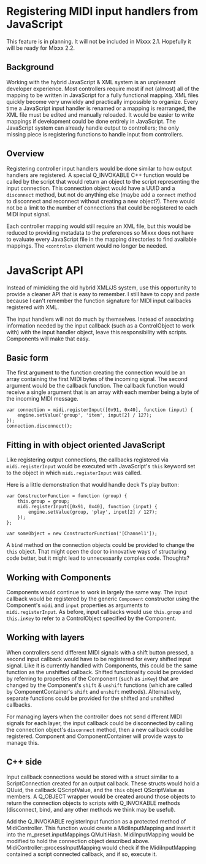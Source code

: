 # Registering MIDI input handlers from JavaScript

This feature is in planning. It will not be included in Mixxx 2.1.
Hopefully it will be ready for Mixxx 2.2.

## Background

Working with the hybrid JavaScript & XML system is an unpleasant
developer experience. Most controllers require most if not (almost) all
of the mapping to be written in JavaScript for a fully functional
mapping. XML files quickly become very unwieldy and practically
impossible to organize. Every time a JavaScript input handler is renamed
or a mapping is rearranged, the XML file must be edited and manually
reloaded. It would be easier to write mappings if development could be
done entirely in JavaScript. The JavaScript system can already handle
output to controllers; the only missing piece is registering functions
to handle input from controllers.

## Overview

Registering controller input handlers would be done similar to how
output handlers are registered. A special Q\_INVOKABLE C++ function
would be called by the script that would return an object to the script
representing the input connection. This connection object would have a
UUID and a `disconnect` method, but not do anything else (maybe add a
`connect` method to disconnect and reconnect without creating a new
object?). There would not be a limit to the number of connections that
could be registered to each MIDI input signal.

Each controller mapping would still require an XML file, but this would
be reduced to providing metadata to the preferences so Mixxx does not
have to evaluate every JavaScript file in the mapping directories to
find available mappings. The `<controls>` element would no longer be
needed.

# JavaScript API

Instead of mimicking the old hybrid XML/JS system, use this opportunity
to provide a cleaner API that is easy to remember. I still have to copy
and paste because I can't remember the function signature for MIDI input
callbacks registered with XML.

The input handlers will not do much by themselves. Instead of
associating information needed by the input callback (such as a
ControlObject to work with) with the input handler object, leave this
responsibility with scripts. Components will make that easy.

## Basic form

The first argument to the function creating the connection would be an
array containing the first MIDI bytes of the incoming signal. The second
argument would be the callback function. The callback function would
receive a single argument that is an array with each member being a byte
of the incoming MIDI message.

    var connection = midi.registerInput([0x91, 0x40], function (input) {
        engine.setValue('group', 'item', input[2] / 127);
    });
    connection.disconnect();

## Fitting in with object oriented JavaScript

Like registering output connections, the callbacks registered via
`midi.registerInput` would be executed with JavaScript's `this` keyword
set to the object in which `midi.registerInput` was called.

Here is a little demonstration that would handle deck 1's play button:

    var ConstructorFunction = function (group) {
        this.group = group;
        midi.registerInput([0x91, 0x40], function (input) {
            engine.setValue(group, 'play', input[2] / 127);
        });
    };
    
    var someObject = new ConstructorFunction('[Channel1']);

A `bind` method on the connection objects could be provided to change
the `this` object. That might open the door to innovative ways of
structuring code better, but it might lead to unnecessarily complex
code. Thoughts?

## Working with Components

Components would continue to work in largely the same way. The input
callback would be registered by the generic `Component` constructor
using the Component's `midi` and `input` properties as arguments to
`midi.registerInput`. As before, input callbacks would use `this.group`
and `this.inKey` to refer to a ControlObject specified by the Component.

## Working with layers

When controllers send different MIDI signals with a shift button
pressed, a second input callback would have to be registered for every
shifted input signal. Like it is currently handled with Components, this
could be the same function as the unshifted callback. Shifted
functionality could be provided by referring to properties of the
Component (such as `inKey`) that are changed by the Component's `shift`
& `unshift` functions (which are called by ComponentContainer's `shift`
and `unshift` methods). Alternatively, separate functions could be
provided for the shifted and unshifted callbacks.

For managing layers when the controller does not send different MIDI
signals for each layer, the input callback could be disconnected by
calling the connection object's `disconnect` method, then a new callback
could be registered. Component and ComponentContainer will provide ways
to manage this.

## C++ side

Input callback connections would be stored with a struct similar to a
ScriptConnection created for an output callback. These structs would
hold a QUuid, the callback QScriptValue, and the `this` object
QScriptValue as members. A Q\_OBJECT wrapper would be created around
those objects to return the connection objects to scripts with
Q\_INVOKABLE methods (disconnect, bind, and any other methods we think
may be useful).

Add the Q\_INVOKABLE registerInput function as a protected method of
MidiController. This function would create a MidiInputMapping and insert
it into the m\_preset.inputMappings QMultiHash. MidiInputMapping would
be modified to hold the connection object described above.
MidiController::processInputMapping would check if the MidiInputMapping
contained a script connected callback, and if so, execute it.

